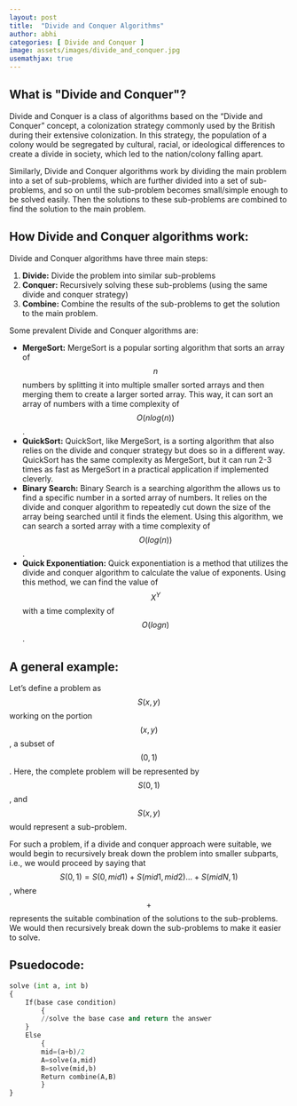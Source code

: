 ```yaml
---
layout: post
title:  "Divide and Conquer Algorithms"
author: abhi
categories: [ Divide and Conquer ]
image: assets/images/divide_and_conquer.jpg
usemathjax: true
---
```


## What is "Divide and Conquer"?

Divide and Conquer is a class of algorithms based on the “Divide and Conquer” concept,  a colonization strategy commonly used by the British during their extensive colonization. In this strategy, the population of a colony would be segregated by cultural, racial, or ideological differences to create a divide in society, which led to the nation/colony falling apart.

Similarly, Divide and Conquer algorithms work by dividing the main problem into a set of sub-problems, which are further divided into a set of sub-problems, and so on until the sub-problem becomes small/simple enough to be solved easily. Then the solutions to these sub-problems are combined to find the solution to the main problem.

## How Divide and Conquer algorithms work:
Divide and Conquer algorithms have three main steps:
1. **Divide:** Divide the problem into similar sub-problems
2. **Conquer:** Recursively solving these sub-problems (using the same divide and conquer strategy)
3. **Combine:** Combine the results of the sub-problems to get the solution to the main problem.

Some prevalent Divide and Conquer algorithms are:
- **MergeSort:** MergeSort is a popular sorting algorithm that sorts an array of $$n$$ numbers by splitting it into multiple smaller sorted arrays and then merging them to create a larger sorted array. This way, it can sort an array of numbers with a time complexity of $$O(nlog(n))$$.
- **QuickSort:** QuickSort, like MergeSort, is a sorting algorithm that also relies on the divide and conquer strategy but does so in a different way. QuickSort has the same complexity as MergeSort, but it can run 2-3 times as fast as MergeSort in a practical application if implemented cleverly.
- **Binary Search:** Binary Search is a searching algorithm the allows us to find a specific number in a sorted array of numbers. It relies on the divide and conquer algorithm to repeatedly cut down the size of the array being searched until it finds the element. Using this algorithm, we can search a sorted array with a time complexity of $$O(log(n))$$.
- **Quick Exponentiation:** Quick exponentiation is a method that utilizes the divide and conquer algorithm to calculate the value of exponents. Using this method, we can find the value of $$X^Y$$ with a time complexity of $$O(logn)$$.

## A general example:
Let’s define a problem as $$S(x,y)$$ working on the portion $$(x,y)$$, a subset of $$(0,1)$$. Here, the complete problem will be represented by $$S(0,1)$$, and $$S(x,y)$$ would represent a sub-problem.

For such a problem, if a divide and conquer approach were suitable, we would begin to recursively break down the problem into smaller subparts, i.e., we would proceed by saying that $$S(0,1) = S(0,mid1) + S(mid1,mid2) … + S(midN,1)$$, where $$+$$ represents the suitable combination of the solutions to the sub-problems. We would then recursively break down the sub-problems to make it easier to solve.


## Psuedocode:
``` python
solve (int a, int b)
{
	If(base case condition)
    	{
		//solve the base case and return the answer
	}
	Else
    	{
		mid=(a+b)/2
		A=solve(a,mid)
		B=solve(mid,b)
		Return combine(A,B)
    	}
}
```
